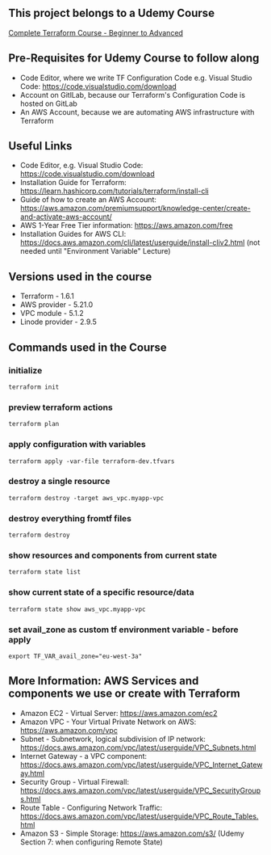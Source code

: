 ## This project belongs to a Udemy Course
[Complete Terraform Course - Beginner to Advanced](https://www.youtube.com/watch?v=m3cKkYXl-8o&ab_channel=TechWorldwithNana)

## Pre-Requisites for Udemy Course to follow along
- Code Editor, where we write TF Configuration Code e.g. Visual Studio Code: https://code.visualstudio.com/download
- Account on GitlLab, because our Terraform's Configuration Code is hosted on GitLab
- An AWS Account, because we are automating AWS infrastructure with Terraform


## Useful Links
- Code Editor, e.g. Visual Studio Code: https://code.visualstudio.com/download
- Installation Guide for Terraform: https://learn.hashicorp.com/tutorials/terraform/install-cli
- Guide of how to create an AWS Account: https://aws.amazon.com/premiumsupport/knowledge-center/create-and-activate-aws-account/
- AWS 1-Year Free Tier information: https://aws.amazon.com/free
- Installation Guides for AWS CLI: https://docs.aws.amazon.com/cli/latest/userguide/install-cliv2.html (not needed until "Environment Variable" Lecture)


## Versions used in the course
- Terraform - 1.6.1
- AWS provider - 5.21.0
- VPC module - 5.1.2
- Linode provider - 2.9.5


## Commands used in the Course

### initialize

    terraform init

### preview terraform actions

    terraform plan

### apply configuration with variables

    terraform apply -var-file terraform-dev.tfvars

### destroy a single resource

    terraform destroy -target aws_vpc.myapp-vpc

### destroy everything fromtf files

    terraform destroy

### show resources and components from current state

    terraform state list

### show current state of a specific resource/data

    terraform state show aws_vpc.myapp-vpc    

### set avail_zone as custom tf environment variable - before apply

    export TF_VAR_avail_zone="eu-west-3a"



## More Information: AWS Services and components we use or create with Terraform
- Amazon EC2 - Virtual Server: https://aws.amazon.com/ec2
- Amazon VPC - Your Virtual Private Network on AWS: https://aws.amazon.com/vpc
- Subnet - Subnetwork, logical subdivision of IP network: https://docs.aws.amazon.com/vpc/latest/userguide/VPC_Subnets.html
- Internet Gateway - a VPC component: https://docs.aws.amazon.com/vpc/latest/userguide/VPC_Internet_Gateway.html
- Security Group - Virtual Firewall: https://docs.aws.amazon.com/vpc/latest/userguide/VPC_SecurityGroups.html
- Route Table - Configuring Network Traffic: https://docs.aws.amazon.com/vpc/latest/userguide/VPC_Route_Tables.html
- Amazon S3  - Simple Storage: https://aws.amazon.com/s3/ (Udemy Section 7: when configuring Remote State)
